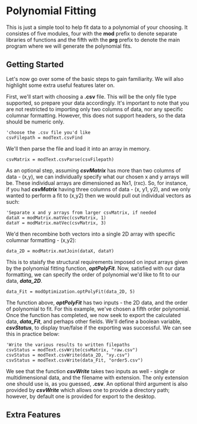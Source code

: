 # Polynomial Fitting

This is just a simple tool to help fit data to a polynomial of your choosing. It consistes of five modules, four with the **mod** prefix to denote separate libraries of functions and the fifth with the **prg** prefix to denote the main program where we will generate the polynomial fits.

## Getting Started

Let's now go over some of the basic steps to gain familiarity. We will also highlight some extra useful features later on. 

First, we'll start with choosing a **.csv** file. This will be the only file type supported, so prepare your data accordingly. It's important to note that you are not restricted to importing only two columns of data, nor any specific columnar formatting. However, this does not support headers, so the data should be numeric only.

```VBA
'choose the .csv file you'd like
csvFilepath = modText.csvFind
```

We'll then parse the file and load it into an array in memory.

```VBA
csvMatrix = modText.csvParse(csvFilepath)
```

As an optional step, assuming ***csvMatrix*** has more than two columns of data - (x,y), we can individually specify what our chosen x and y arrays will be. These individual arrays are dimensioned as Nx1, (rxc). So, for instance, if you had ***csvMatrix*** having three columns of data - (x, y1, y2), and we only wanted to perform a fit to (x,y2) then we would pull out individual vectors as such:

```VBA
'Separate x and y arrays from larger csvMatrix, if needed
dataX = modMatrix.matVec(csvMatrix, 1)
dataY = modMatrix.matVec(csvMatrix, 3)
```

We'd then recombine both vectors into a single 2D array with specific columnar formatting - (x,y2):

```VBA
data_2D = modMatrix.matJoin(dataX, dataY)
```

This is to staisfy the structural requirements imposed on input arrays given by the polynomial fitting function, ***optPolyFit***. Now, satisfied with our data formatting, we can specify the order of polynomial we'd like to fit to our data, ***data_2D***.

```VBA
data_Fit = modOptimization.optPolyFit(data_2D, 5)
```
The function above, ***optPolyFit*** has two inputs - the 2D data, and the order of polynomial to fit. For this example, we've chosen a fifth order polynomial. Once the function has completed, we now seek to export the calculated data, ***data_Fit***, and perhaps other fields. We'll define a boolean variable, ***csvStatus***, to display true/false if the exporting was successful. We can see this in practice below:

```VBA
'Write the various results to written filepaths
csvStatus = modText.csvWrite(csvMatrix, "raw.csv")
csvStatus = modText.csvWrite(data_2D, "xy.csv")
csvStatus = modText.csvWrite(data_Fit, "order5.csv")
```

We see that the function ***csvWrite*** takes two inputs as well - single or multidimensional data, and the filename with extension. The only extension one should use is, as you guessed, **.csv**. An optional third argument is also provided by ***csvWrite*** which allows one to provide a directory path; however, by default one is provided for export to the desktop. 

## Extra Features
